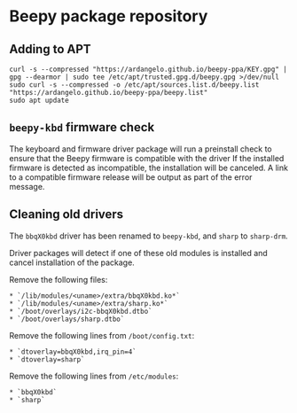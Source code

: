# Beepy package repository

## Adding to APT

	curl -s --compressed "https://ardangelo.github.io/beepy-ppa/KEY.gpg" | gpg --dearmor | sudo tee /etc/apt/trusted.gpg.d/beepy.gpg >/dev/null
	sudo curl -s --compressed -o /etc/apt/sources.list.d/beepy.list "https://ardangelo.github.io/beepy-ppa/beepy.list"
	sudo apt update

## `beepy-kbd` firmware check

The keyboard and firmware driver package will run a preinstall check to ensure that the Beepy firmware is compatible with the driver
If the installed firmware is detected as incompatible, the installation will be canceled.
A link to a compatible firmware release will be output as part of the error message.

## Cleaning old drivers

The `bbqX0kbd` driver has been renamed to `beepy-kbd`, and `sharp` to `sharp-drm`.

Driver packages will detect if one of these old modules is installed and cancel installation of the package.

Remove the following files:

	* `/lib/modules/<uname>/extra/bbqX0kbd.ko*`
	* `/lib/modules/<uname>/extra/sharp.ko*`
	* `/boot/overlays/i2c-bbqX0kbd.dtbo`
	* `/boot/overlays/sharp.dtbo`

Remove the following lines from `/boot/config.txt`:

	* `dtoverlay=bbqX0kbd,irq_pin=4`
	* `dtoverlay=sharp`

Remove the following lines from `/etc/modules`:

	* `bbqX0kbd`
	* `sharp`
